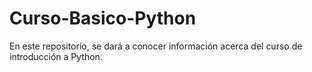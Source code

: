 # Curso-Basico-Python
En este repositorio, se dará a conocer información acerca del curso de introducción a Python.
